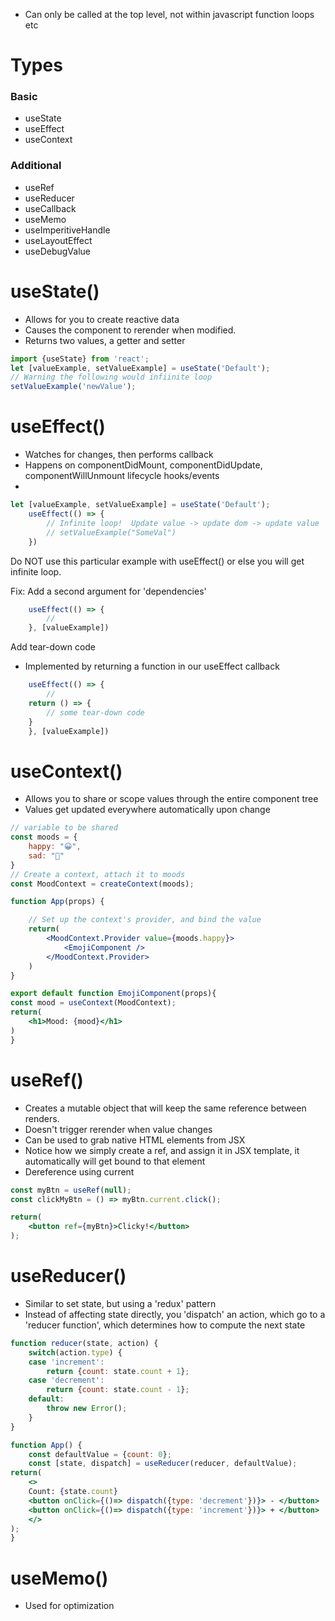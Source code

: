 - Can only be called at the top level, not within javascript function loops etc
# Types
### Basic 
- useState
- useEffect
- useContext
### Additional
- useRef
- useReducer
- useCallback
- useMemo
- useImperitiveHandle
- useLayoutEffect
- useDebugValue

# useState()
- Allows for you to create reactive data
- Causes the component to rerender when modified.
- Returns two values, a getter and setter
```jsx
import {useState} from 'react';
let [valueExample, setValueExample] = useState('Default');
// Warning the following would infiinite loop
setValueExample('newValue');
```

# useEffect()
- Watches for changes, then performs callback
- Happens on componentDidMount, componentDidUpdate, componentWillUnmount lifecycle hooks/events
- 
```jsx
let [valueExample, setValueExample] = useState('Default');
	useEffect(() => {
		// Infinite loop!  Update value -> update dom -> update value
		// setValueExample("SomeVal")
	})
```

Do NOT use this particular example with useEffect() or else you will get infinite loop.  

Fix: Add a second argument for 'dependencies'
```jsx
	useEffect(() => {
		// 
	}, [valueExample])
```

Add tear-down code
- Implemented by returning a function in our useEffect callback
```jsx
	useEffect(() => {
		// 
	return () => {
		// some tear-down code
	}
	}, [valueExample])
```
# useContext()
- Allows you to share or scope values through the entire component tree
- Values get updated everywhere automatically upon change
```jsx
// variable to be shared
const moods = {
	happy: "😀",
	sad: "🥲"
}
// Create a context, attach it to moods
const MoodContext = createContext(moods);

function App(props) {

	// Set up the context's provider, and bind the value 
	return(
		<MoodContext.Provider value={moods.happy}>
			<EmojiComponent />	
		</MoodContext.Provider>
	)
}
```

```jsx
export default function EmojiComponent(props){
const mood = useContext(MoodContext);
return(
	<h1>Mood: {mood}</h1>
)
}
```




# useRef()
- Creates a mutable object that will keep the same reference between renders.
- Doesn't trigger rerender when value changes
- Can be used to grab native HTML elements from JSX
- Notice how we simply create a ref, and assign it in JSX template, it automatically will get bound to that element
- Dereference using current
```jsx
const myBtn = useRef(null);
const clickMyBtn = () => myBtn.current.click();

return(
	<button ref={myBtn}>Clicky!</button>
);
```


# useReducer()
- Similar to set state, but using a 'redux' pattern
- Instead of affecting state  directly, you 'dispatch' an action, which go to a 'reducer function', which determines how to compute the next state
```jsx
function reducer(state, action) {
	switch(action.type) {
	case 'increment':
		return {count: state.count + 1};
	case 'decrement':
		return {count: state.count - 1};
	default:
		throw new Error();
	}
}

function App() {
	const defaultValue = {count: 0};
	const [state, dispatch] = useReducer(reducer, defaultValue);
return(
	<>
	Count: {state.count}
	<button onClick={()=> dispatch({type: 'decrement'})}> - </button>
	<button onClick={()=> dispatch({type: 'increment'})}> + </button>
	</>
);
}
```


# useMemo()
- Used for optimization